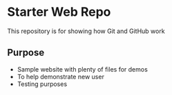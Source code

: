 # Starter Web Repo

This repository is for showing how Git and GitHub work

## Purpose

* Sample website with plenty of files for demos
* To help demonstrate new user
* Testing purposes
